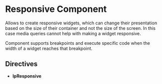 # Responsive Component

Allows to create responsive widgets, which can change their presentation based on the size of their container and not the size of the screen. In this case media queries cannot help with making a widget responsive.

Component supports breakpoints and execute specific code when the width of a widget reaches that breakpoint.

## Directives

- **lpResponsive**
